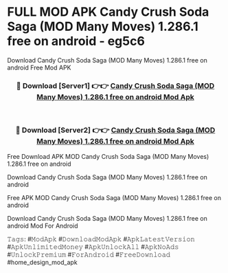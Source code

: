 # FULL MOD APK Candy Crush Soda Saga (MOD Many Moves) 1.286.1 free on android - eg5c6
Download Candy Crush Soda Saga (MOD Many Moves) 1.286.1 free on android Free Mod APK

<div align="center">
<h3>🔴 Download [Server1] 👉👉 <a href="https://apk-comot.site?title=Candy_Crush_Soda_Saga_(MOD_Many_Moves)_1.286.1_free_on_android">Candy Crush Soda Saga (MOD Many Moves) 1.286.1 free on android Mod Apk</a></h3><br>

<h3>🔴 Download [Server2] 👉👉 <a href="https://apk-comot.site?title=Candy_Crush_Soda_Saga_(MOD_Many_Moves)_1.286.1_free_on_android">Candy Crush Soda Saga (MOD Many Moves) 1.286.1 free on android Mod Apk</a></h3>
</div>


Free Download APK MOD Candy Crush Soda Saga (MOD Many Moves) 1.286.1 free on android

Download Candy Crush Soda Saga (MOD Many Moves) 1.286.1 free on android 

Free APK MOD Candy Crush Soda Saga (MOD Many Moves) 1.286.1 free on android 

Download Candy Crush Soda Saga (MOD Many Moves) 1.286.1 free on android Mod For Android

𝚃𝚊𝚐𝚜: #𝙼𝚘𝚍𝙰𝚙𝚔 #𝙳𝚘𝚠𝚗𝚕𝚘𝚊𝚍𝙼𝚘𝚍𝙰𝚙𝚔 #𝙰𝚙𝚔𝙻𝚊𝚝𝚎𝚜𝚝𝚅𝚎𝚛𝚜𝚒𝚘𝚗 #𝙰𝚙𝚔𝚄𝚗𝚕𝚒𝚖𝚒𝚝𝚎𝚍𝙼𝚘𝚗𝚎𝚢 #𝙰𝚙𝚔𝚄𝚗𝚕𝚘𝚌𝚔𝙰𝚕𝚕 #𝙰𝚙𝚔𝙽𝚘𝙰𝚍𝚜 #𝚄𝚗𝚕𝚘𝚌𝚔𝙿𝚛𝚎𝚖𝚒𝚞𝚖 #𝙵𝚘𝚛𝙰𝚗𝚍𝚛𝚘𝚒𝚍 #𝙵𝚛𝚎𝚎𝙳𝚘𝚠𝚗𝚕𝚘𝚊𝚍 #home_design_mod_apk